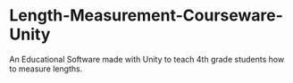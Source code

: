 # Length-Measurement-Courseware-Unity
An Educational Software made with Unity to teach 4th grade students how to measure lengths.
